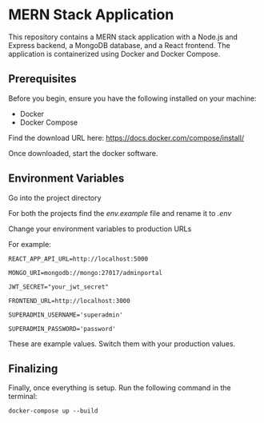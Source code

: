 # MERN Stack Application

This repository contains a MERN stack application with a Node.js and Express backend, a MongoDB database, and a React frontend. The application is containerized using Docker and Docker Compose.

## Prerequisites

Before you begin, ensure you have the following installed on your machine:

- Docker
- Docker Compose

Find the download URL here: 
https://docs.docker.com/compose/install/

Once downloaded, start the docker software.

## Environment Variables

Go into the project directory

For both the projects find the *env.example* file and rename it to *.env*

Change your environment variables to production URLs

For example:
```
REACT_APP_API_URL=http://localhost:5000

MONGO_URI=mongodb://mongo:27017/adminportal

JWT_SECRET="your_jwt_secret"

FRONTEND_URL=http://localhost:3000

SUPERADMIN_USERNAME='superadmin'

SUPERADMIN_PASSWORD='password'
```
These are example values. Switch them with your production values.

## Finalizing

Finally, once everything is setup.
Run the following command in the terminal:

```
docker-compose up --build
```

